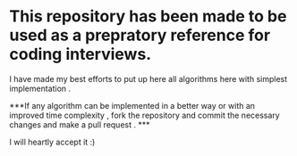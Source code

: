 # This repository has been made to be used as a prepratory reference for coding interviews.

I have made my best efforts to put up here all algorithms here with simplest implementation .

***If any algorithm can be implemented in a better way or with an improved time complexity , fork the repository and commit the necessary changes and make a pull request . ***

I will heartly accept it :)

